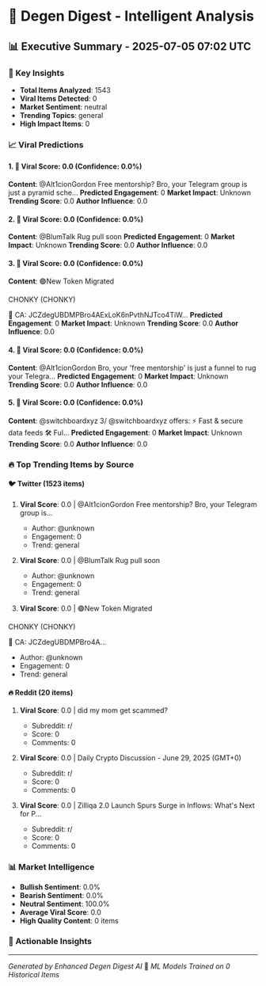 # 🚀 Degen Digest - Intelligent Analysis

## 📊 Executive Summary - 2025-07-05 07:02 UTC

### 🎯 Key Insights

- **Total Items Analyzed**: 1543
- **Viral Items Detected**: 0
- **Market Sentiment**: neutral
- **Trending Topics**: general
- **High Impact Items**: 0

### 📈 Viral Predictions

#### 1. 🚀 Viral Score: 0.0 (Confidence: 0.0%)

**Content**: @Alt1cionGordon Free mentorship? Bro, your Telegram group is just a pyramid sche...
**Predicted Engagement**: 0
**Market Impact**: Unknown
**Trending Score**: 0.0
**Author Influence**: 0.0

#### 2. 🚀 Viral Score: 0.0 (Confidence: 0.0%)

**Content**: @BlumTalk Rug pull soon
**Predicted Engagement**: 0
**Market Impact**: Unknown
**Trending Score**: 0.0
**Author Influence**: 0.0

#### 3. 🚀 Viral Score: 0.0 (Confidence: 0.0%)

**Content**: 🟢New Token Migrated

CHONKY (CHONKY)

🎲 CA:
JCZdegUBDMPBro4AExLoK6nPvthNJTco4TiW...
**Predicted Engagement**: 0
**Market Impact**: Unknown
**Trending Score**: 0.0
**Author Influence**: 0.0

#### 4. 🚀 Viral Score: 0.0 (Confidence: 0.0%)

**Content**: @Alt1cionGordon Bro, your 'free mentorship' is just a funnel to rug your Telegra...
**Predicted Engagement**: 0
**Market Impact**: Unknown
**Trending Score**: 0.0
**Author Influence**: 0.0

#### 5. 🚀 Viral Score: 0.0 (Confidence: 0.0%)

**Content**: @switchboardxyz 3/
@switchboardxyz offers:
⚡ Fast &amp; secure data feeds
🛠️ Ful...
**Predicted Engagement**: 0
**Market Impact**: Unknown
**Trending Score**: 0.0
**Author Influence**: 0.0

### 🔥 Top Trending Items by Source

#### 🐦 Twitter (1523 items)

1. **Viral Score**: 0.0 | @Alt1cionGordon Free mentorship? Bro, your Telegram group is...

   - Author: @unknown
   - Engagement: 0
   - Trend: general

2. **Viral Score**: 0.0 | @BlumTalk Rug pull soon

   - Author: @unknown
   - Engagement: 0
   - Trend: general

3. **Viral Score**: 0.0 | 🟢New Token Migrated

CHONKY (CHONKY)

🎲 CA:
JCZdegUBDMPBro4A...

- Author: @unknown
- Engagement: 0
- Trend: general

#### 🔥 Reddit (20 items)

1. **Viral Score**: 0.0 | did my mom get scammed?

   - Subreddit: r/
   - Score: 0
   - Comments: 0

2. **Viral Score**: 0.0 | Daily Crypto Discussion - June 29, 2025 (GMT+0)

   - Subreddit: r/
   - Score: 0
   - Comments: 0

3. **Viral Score**: 0.0 | Zilliqa 2.0 Launch Spurs Surge in Inflows: What's Next for P...
   - Subreddit: r/
   - Score: 0
   - Comments: 0

### 📊 Market Intelligence

- **Bullish Sentiment**: 0.0%
- **Bearish Sentiment**: 0.0%
- **Neutral Sentiment**: 100.0%
- **Average Viral Score**: 0.0
- **High Quality Content**: 0 items

### 🎯 Actionable Insights

---

_Generated by Enhanced Degen Digest AI_ 🤖
_ML Models Trained on 0 Historical Items_

